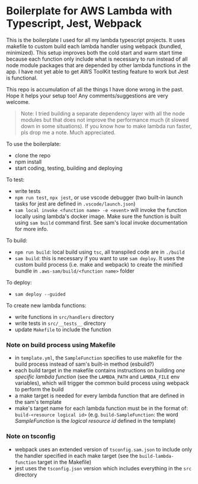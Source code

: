 # Boilerplate for AWS Lambda with Typescript, Jest, Webpack

This is the boilerplate I used for all my lambda typescript projects. It uses makefile to custom build each lambda handler using webpack (bundled, minimized). This setup improves both the cold start and warm start time because each function only include what is necessary to run instead of all node module packages that are depended by other lambda functions in the app. I have not yet able to get AWS ToolKit testing feature to work but Jest is functional.

This repo is accumulation of all the things I have done wrong in the past. Hope it helps your setup too! Any comments/suggestions are very welcome.

> Note: I tried building a separate dependency layer with all the node modules but that does not improve the performance much (it slowed down in some situations). If you know how to make lambda run faster, pls drop me a note. Much appreciated.

To use the boilerplate:

- clone the repo
- npm install
- start coding, testing, building and deploying

To test:

- write tests
- `npm run test`, `npx jest`, or use vscode debugger (two built-in launch tasks for jest are defined in `.vscode/launch.json`)
- `sam local invoke <function name> -e <event>` will invoke the function locally using lambda's docker image. Make sure the function is built using `sam build` command first. See sam's local invoke documentation for more info.

To build:

- `npm run build`: local build using `tsc`, all transpiled code are in `./build`
- `sam build`: this is necessary if you want to use `sam deploy`. It uses the custom build process (i.e. make and webpack) to create the minified bundle in `.aws-sam/build/<function name>` folder

To deploy:

- `sam deploy --guided`

To create new lambda functions:

- write functions in `src/handlers` directory
- write tests in `src/__tests__` directory
- update `Makefile` to include the function

### Note on build process using Makefile

- in `template.yml`, the `SampleFunction` specifies to use makefile for the build process instead of sam's built-in method (esbuild?)
- each build target in the makefile contains instructions on building _one specific lambda function_ (see the `LAMBDA_PATH` and `LAMBDA_FILE` env variables), which will trigger the common build process using webpack to perform the build
- a make target is needed for every lambda function that are defined in the sam's template
- make's target name for each lambda function must be in the format of: `build-<resource logical id>` (e.g. `build-SampleFunction`: the word _SampleFunction_ is the _logical resource id_ defined in the template)

### Note on tsconfig

- webpack uses an extended version of `tsconfig.sam.json` to include only the handler specified in each make target (see the `build-lambda-function` target in the Makefile)
- jest uses the `tsconfig.json` version which includes everything in the `src` directory
